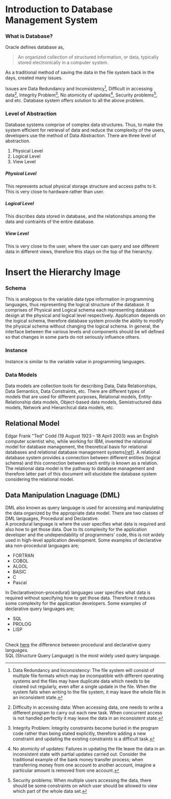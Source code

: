 # Introduction to Database Management System
### What is Database?

Oracle defines database as, 
> An organized collection of structured information, or data, typically stored electronically in a computer system.

As a traditional method of saving the data in the file system back in the days, created many issues.

Issues are Data Redundancy and Inconsistency[^1], Difficult in accessing data[^2], Integrity Problem[^3], No atomicity of updates[^4], Security problems[^5], and etc.
Database system offers solution to all the above problem.

### Level of Abstraction

Database systems comprise of complex data structures. Thus, to make the system efficient for retrieval of data and reduce the complexity of the users, developers use the method of Data Abstraction. There are three level of abstraction. 
1. Physical Level
2. Logical Level
3. View Level

##### Physical Level
This represents actual physical storage structure and access paths to it. This is very close to hardware rather than user.

##### Logical Level
This discribes data stored in database, and the relationships among the data and contraints of the entire database.

##### View Level
This is very close to the user, where the user can query and see different data in different views, therefore this stays on the top of the hierarchy.

# Insert the Hierarchy Image

### Schema
This is analogous to the variable data type information in programming languages, thus representing the logical structure of the database. It comprises of Physical and Logical schema each representing database design at the physical and logical level respectively.
Application depends on the logical schema, therefore database system provide the ability to modify the physical schema without changing the logical schema. In general, the interface between the various levels and components should be wll defined so that changes in some parts do not seriously influence others.

### Instance
Instance is similar to the variable value in programming languages.

### Data Models
Data models are collection tools for describing Data, Data Relationships, Data Semantics, Data Constraints, etc. There are different types of models that are used for different purposes, Relational models, Entity-Relationship data models, Object-based data models, Semistructured data models, Network and Hierarchical data models, etc.

## Relational Model

Edgar Frank "Ted" Codd (19 August 1923 – 18 April 2003) was an English computer scientist who, while working for IBM, invented the relational model for database management, the theoretical basis for relational databases and relational database management systems[[ref](https://en.wikipedia.org/wiki/Edgar_F._Codd)].
A relational database system provides a connection between different entities (logical schema) and this connection between each entity is known as a relation. The relational data model is the pathway to database management and therefore latter part of this document will elucidate the database system considering the relational model.

## Data Manipulation Lnaguage (DML)

DML also known as query language is used for accessing and manipulating the data organized by the appropriate data model. There are two classes of DML languages, Procedural and Declarative.
<br>
A procedural language is where the user specifies what data is required and also how to get those data. Due to its complexity for the application developer and the undependability of programmers' code, this is not widely used in high-level application development. Some examples of declarative aka non-procedural languages are;<br>
<ul>
  <li>FORTRAN</li>
  <li>COBOL</li>
  <li>ALGOL</li>
  <li>BASIC</li>
  <li>C</li>
  <li>Pascal</li>
</ul>
In Declarative(non-procedural) languages user specifies what data is required without specifying how to get those data. Therefore it reduces some complexity for the application developers. Some examples of declarative query languages are;
<ul>
  <li>SQL</li>
  <li>PROLOG</li>
  <li>LISP</li>
</ul>
<br>
Check <a href="https://www.geeksforgeeks.org/difference-between-procedural-and-non-procedural-language/">here</a> the difference between procedural and declarative query languages.
<br>
SQL (Structure Query Language) is the most widely used query language.



[^1]:Data Redundancy and Inconsistency: The file system will consist of multiple file formats which may be incompatible with different operating systems and the files may have duplicate data which needs to be cleared out regularly, even after a single update in the file. When the system fails when writing to the file system, it may leave the whole file in an inconsistent state.

[^2]:Difficulty in accessing data: When accessing data, one needs to write a different program to carry out each new task. When concurrent access is not handled perfectly it may leave the data in an inconsistent state. 

[^3]:Integrity Problem: Integrity constraints become buried in the program code rather than being stated explicitly, therefore adding a new constraint and updating the existing constraints is a difficult task.

[^4]:No atomicity of updates: Failures in updating the file leave the data in an inconsistent state with partial updates carried out. Consider the traditional example of the bank money transfer process; when transferring money from one account to another account, imagine a particular amount is removed from one account.

[^5]:Security problems: When multiple users accessing the data, there should be some constraints on which user should be allowed to view which part of the whole data set.
